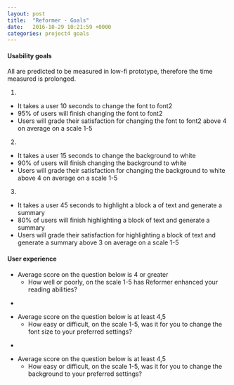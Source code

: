 ```yaml
---
layout: post
title:  "Reformer - Goals"
date:   2016-10-29 10:21:59 +0000
categories: project4 goals
---
```


#### Usability goals

All are predicted to be measured in low-fi prototype, therefore the time
measured is prolonged.


1.

* It takes a user 10 seconds to change the font to font2
* 95% of users will finish changing the font to font2
* Users will grade their satisfaction for changing the font to font2 above 4 on average on a scale 1-5

2.

* It takes a user 15 seconds to change the background to white
* 90% of users will finish changing the background to white
* Users will grade their satisfaction for changing the background to white above 4 on average on a scale 1-5

3.

* It takes a user 45 seconds to highlight a block a of text and generate a summary
* 80% of users will finish highlighting a block of text and generate a summary
* Users will grade their satisfaction for highlighting a block of text and generate a summary above 3 on average on a scale 1-5
    
#### User experience

* Average score on the question below is 4 or greater
    * How well or poorly, on the scale 1-5 has Reformer enhanced your reading abilities?

-
* Average score on the question below is at least 4,5
    * How easy or difficult, on the scale 1-5, was it for you to change the font size to your preferred settings?

-
* Average score on the question below is at least 4,5
    * How easy or difficult, on the scale 1-5, was it for you to change the background to your preferred settings?

